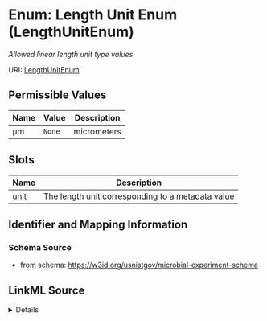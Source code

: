 # Enum: Length Unit Enum (LengthUnitEnum)




_Allowed linear length unit type values_





URI: [LengthUnitEnum](LengthUnitEnum.md)

## Permissible Values

| Name | Value | Description |
| --- | --- | --- |
| µm | `None` | micrometers |




## Slots

| Name | Description |
| ---  | --- |
| [unit](unit.md) | The length unit corresponding to a metadata value |






## Identifier and Mapping Information







### Schema Source


* from schema: https://w3id.org/usnistgov/microbial-experiment-schema






## LinkML Source

<details>
```yaml
name: LengthUnitEnum
description: Allowed linear length unit type values
title: Length Unit Enum
from_schema: https://w3id.org/usnistgov/microbial-experiment-schema
rank: 1000
permissible_values:
  µm:
    text: µm
    description: micrometers
    exact_mappings:
    - qudt:MilliM

```
</details>

